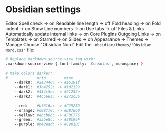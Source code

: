 # Obsidian settings

Editor
	Spell check -> on
	Readable line length -> off
	Fold heading -> on
	Fold indent -> on
	Show Line numbers -> on
	Use tabs -> off
Files & Links
	Automatically update internal links -> on
Core Plugins
	Outgoing Links -> on
	Templates -> on
	Starred -> on
	Slides -> on
Appearance -> Themes -> Manage
	Choose "Obsidian Nord"
	Edit the `.obsidian/themes/"Obsidian Nord.css"` file:
```sh
# Replace markdown-source-view tag with:
.markdown-source-view { font-family: 'Consolas', monospace; }

# Make colors darker:
#             orig        mine
    --dark0:  #2e3440; -> #16191f
    --dark1:  #3b4252; -> #1d2129
    --dark2:  #434c5e; -> #21252e
    --dark3:  #4c566a; -> #272c36
    
    --red:    #bf616a; -> #CC525D
    --orange: #d08770; -> #DB7E60
    --yellow: #ebcb8b; -> #F0C775
    --green:  #a3be8c; -> #98C96F
    --purple: #b48ead; -> #C981BC
```
